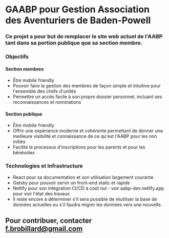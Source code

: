 # GAABP pour Gestion Association des Aventuriers de Baden-Powell

### Ce projet a pour but de remplacer le site web actuel de l'AABP tant dans sa portion publique que sa section membre.

### Objectifs
#### Section membres
* Être mobile friendly
* Pouvoir faire la gestion des membres de façon simple et intuitive pour l'ensemble des chefs d'unités
* Permettre un accès facile à son propre dossier personnel, incluant ses reconnaissances et nominations

####  Section publique
* Être mobile friendly
* Offrir une expérience moderne et cohérente permettant de donner une meilleure visibilité et connaissance de ce qu'est l'AABP pour les non initiés
* Facilité le processus d'inscriptions pour les parents et pour les bénévoles


### Technologies et Infrastructure

* React pour sa documentation et son utilisation largement courante
* Gatsby pour pouvoir servir un front-end static et rapide
* Netlify pour son intégration CI/CD à coût nul - voir aabp-dev.netlify.app pour voir l'état des travaux
* Il reste encore à déterminer s'il sera possible de réutiliser la base de données actuelles ou s'il faudra migrer les données vers une nouvelle.

## Pour contribuer, contacter f.brobillard@gmail.com
